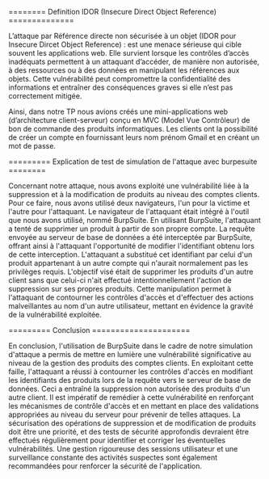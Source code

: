 ======== Definition IDOR (Insecure Direct Object Reference) ==============

L’attaque par Référence directe non sécurisée à un objet (IDOR pour
Insecure Dircet Object Reference) : est une menace sérieuse qui cible souvent
les applications web. Elle survient lorsque les contrôles d’accès inadéquats
permettent à un attaquant d’accéder, de manière non autorisée, à des ressources
ou à des données en manipulant les références aux objets. Cette vulnérabilité
peut compromettre la confidentialité des informations et entraîner des
conséquences graves si elle n’est pas correctement mitigée.

Ainsi, dans notre TP nous avions créés une mini-applications web
(d’architecture client-serveur) conçu en MVC (Model Vue Contrôleur) de bon
de commande des produits informatiques. Les clients ont la possibilité de créer
un compte en fournissant leurs nom prénom Gmail et en créant un mot de passe.

========= Explication de test de simulation de l'attaque avec burpesuite ========

Concernant notre attaque, nous avons exploité une vulnérabilité liée à la suppression
et à la modification de produits au niveau des comptes clients. Pour ce faire, nous
avons utilisé deux navigateurs, l'un pour la victime et l'autre pour l'attaquant. Le
navigateur de l'attaquant était intégré à l'outil que nous avons utilisé, nommé
BurpSuite. En utilisant BurpSuite, l'attaquant a tenté de supprimer un produit à
partir de son propre compte. La requête envoyée au serveur de base de données a
été interceptée par BurpSuite, offrant ainsi à l'attaquant l'opportunité de modifier
l'identifiant obtenu lors de cette interception. L'attaquant a substitué cet identifiant
par celui d'un produit appartenant à un autre compte qui n'aurait normalement pas
les privilèges requis. L'objectif visé était de supprimer les produits d'un autre client
sans que celui-ci n'ait effectué intentionnellement l'action de suppression sur ses
propres produits. Cette manipulation permet à l'attaquant de contourner les contrôles d'accès et
d'effectuer des actions malveillantes au nom d'un autre utilisateur, mettant en
évidence la gravité de la vulnérabilité exploitée.

========= Conclusion =====================

En conclusion, l'utilisation de BurpSuite dans le cadre de notre simulation d'attaque
a permis de mettre en lumière une vulnérabilité significative au niveau de la gestion
des produits des comptes clients. En exploitant cette faille, l'attaquant a réussi à
contourner les contrôles d'accès en modifiant les identifiants des produits lors de la
requête vers le serveur de base de données. Ceci a entraîné la suppression non
autorisée des produits d'un autre client. Il est impératif de remédier à cette
vulnérabilité en renforçant les mécanismes de contrôle d'accès et en mettant en place
des validations appropriées au niveau du serveur pour prévenir de telles attaques.
La sécurisation des opérations de suppression et de modification de produits doit
être une priorité, et des tests de sécurité approfondis devraient être effectués
régulièrement pour identifier et corriger les éventuelles vulnérabilités. Une gestion
rigoureuse des sessions utilisateur et une surveillance constante des activités
suspectes sont également recommandées pour renforcer la sécurité de l'application.